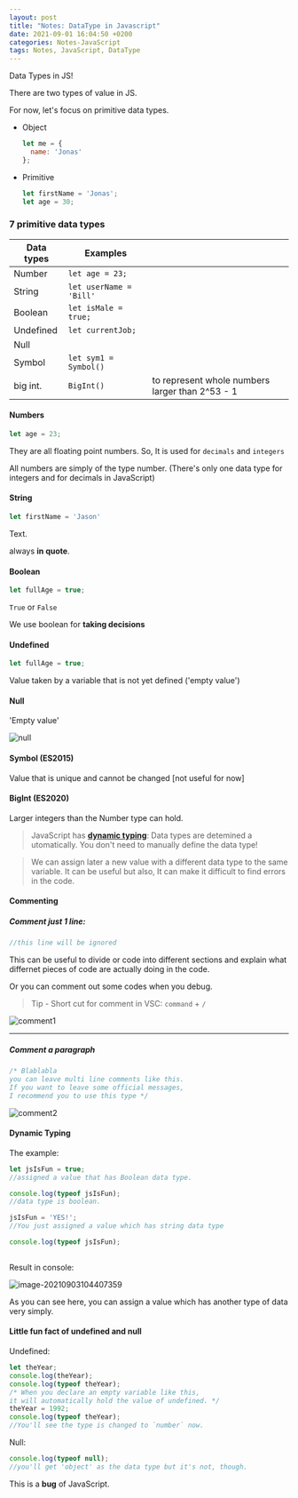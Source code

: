 ```yaml
---
layout: post
title: "Notes: DataType in Javascript"
date: 2021-09-01 16:04:50 +0200
categories: Notes-JavaScript
tags: Notes, JavaScript, DataType
---
```


Data Types in JS!

There are two types of value in JS.

For now, let's focus on primitive data types.

+ Object

  ```js
  let me = {
    name: 'Jonas'
  };
  
  ```

+ Primitive

  ```js
  let firstName = 'Jonas';
  let age = 30; 
  ```





### 7 primitive data types



| Data types | Examples                |                                                 |
| ---------- | ----------------------- | ----------------------------------------------- |
| Number     | `let age = 23;`         |                                                 |
| String     | `let userName = 'Bill'` |                                                 |
| Boolean    | `let isMale = true;`    |                                                 |
| Undefined  | `let currentJob;`       |                                                 |
| Null       |                         |                                                 |
| Symbol     | `let sym1 = Symbol()`   |                                                 |
| big int.   | `BigInt()`              | to represent whole numbers larger than 2^53 - 1 |



#### Numbers

```js
let age = 23;
```



They are all floating point numbers. So, It is used for `decimals` and `integers`

All numbers are simply of the type number. (There's only one data type for integers and for decimals in JavaScript)



#### String

```js
let firstName = 'Jason'
```

Text.

always **in quote**.



#### Boolean

```js
let fullAge = true;
```



`True` or `False`

We use boolean for **taking decisions**



#### Undefined

```js
let fullAge = true;
```



Value taken by a variable that is not yet defined ('empty value')



#### Null

'Empty value'

![null](http://oulico.github.io/assets/img/2021-09-03-data-types-in-js/null.png)



#### Symbol (ES2015)

Value that is unique and cannot be changed [not useful for now]



#### BigInt (ES2020)

Larger integers than the Number type can hold.



> JavaScript has [**dynamic typing**](#dynamic-typing): Data types are detemined a utomatically. You don't need to manually define the data type!

> We can assign later a new value with a different data type to the same variable. It can be useful but also, It can make it difficult to find errors in the code.



#### Commenting



##### Comment just 1 line:
```js
//this line will be ignored
```
This can be useful to divide or code into different sections and explain what differnet pieces of code are actually doing in the code.

Or you can comment out some codes when you debug.

> Tip - Short cut for comment in VSC: `command` + `/`





![comment1](/assets/img/2021-09-03-data-types-in-js/comment1.jpg)

---

##### Comment a paragraph
```js
/* Blablabla
you can leave multi line comments like this.
If you want to leave some official messages, 
I recommend you to use this type */
```



![comment2](/assets/img/2021-09-03-data-types-in-js/comment2.jpg)



#### Dynamic Typing

The example:

```js
let jsIsFun = true;
//assigned a value that has Boolean data type.

console.log(typeof jsIsFun);
//data type is boolean.

jsIsFun = 'YES!';
//You just assigned a value which has string data type

console.log(typeof jsIsFun);
  
```

Result in console:

![image-20210903104407359](/assets/img/2021-09-03-data-types-in-js/image-20210903104407359.png)

As you can see here, you can assign a value which has another type of data very simply.



#### Little fun fact of undefined and null

Undefined:

```js
let theYear;
console.log(theYear);
console.log(typeof theYear);
/* When you declare an empty variable like this,
it will automatically hold the value of undefined. */
theYear = 1992;
console.log(typeof theYear);
//You'll see the type is changed to `number` now.
```



Null:

```js
console.log(typeof null);
//you'll get 'object' as the data type but it's not, though.
```

This is a **bug** of JavaScript.

